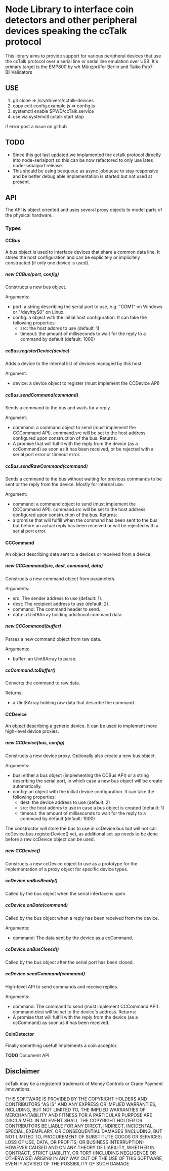 Node Library to interface coin detectors and other peripheral devices speaking the ccTalk protocol
==================================================================================================

This library aims to provide support for various peripheral devices that use the ccTalk protocol
over a serial line or serial line emulation over USB. It's primary target is the EMP800 by
wh Münzprüfer Berlin and Taiko Pub7 BillValidators

## USE
1. git clone => /srv/drivers/cctalk-devices
2. copy edit config.example.js => config.js
3. systemctl enable $PWD/ccTalk.service
4. use via systemctl cctalk start stop

if error post a issue on github

## TODO
- Since this got last updated we implamented the cctalk protocol directly into node-serialport
so this can be now refactored to only use lates node-serialport release.
- This should be using beequeue as async jobqueue to stay responsive and be better debug able implamentation is started but not used at present.

API
---

The API is object oriented and uses several proxy objects to model parts of the physical hardware.

### Types

#### CCBus

A bus object is used to interface devices that share a common data line. It stores the host
configuration and can be explicitely or implicitely constructed (if only one device is used).

##### new CCBus(port, config)

Constructs a new bus object.

Arguments:
- port: a string describing the serial port to use, e.g. "COM1" on Windows or "/dev/ttyS0" on Linux.
- config: a object with the initial host configuration. It can take the following properties:
  - src: the host addres to use (default: 1)
  - timeout: the amount of milliseconds to wait for the reply to a command by default (default: 1000)

##### ccBus.registerDevice(device)

Adds a device to the internal list of devices managed by this host.

Argument:
- device: a device object to register (must implement the CCDevice API)

##### ccBus.sendCommand(command)

Sends a command to the bus and waits for a reply.

Argument:
- command: a command object to send (must implement the CCCommand API). command.src will be set to the
host address configured upon construction of the bus.
Returns:
- A promise that will fulfill with the reply from the device (as a ccCommand) as soon as it has been received,
or be rejected with a serial port error or timeout error.

##### ccBus.sendRawCommand(command)

Sends a command to the bus without waiting for previous commands to be sent or the reply from the device. Mostly
for internal use.

Argument:
- command: a command object to send (must implement the CCCommand API). command.src will be set to the
host address configured upon construction of the bus.
Returns:
- a promise that will fulfill when the command has been sent to the bus but before an actual reply has
been received or will be rejected with a serial port error.

#### CCCommand

An object describing data sent to a devices or received from a device.

##### new CCCommand(src, dest, command, data)

Constructs a new command object from parameters.

Arguments:
- src: The sender address to use (default: 1).
- dest: The recipient address to use (default: 2).
- command: The command header to send.
- data: a Uint8Array holding additional command data.

##### new CCCommand(buffer)

Parses a new command object from raw data.

Arguments:
- buffer: an Uint8Array to parse.

##### ccCommand.toBuffer()

Converts the command to raw data.

Returns:
- a Uint8Array holding raw data that describe the command.

#### CCDevice

An object describing a generic device. It can be used to implement more high-level device proxies.

##### new CCDevice(bus, config)

Constructs a new device proxy. Optionally also create a new bus object.

Arguments:
- bus: either a bus object (implementing the CCBus API) or a string describing the serial port, in which
case a new bus object will be create automatically.
- config: an object with the initial device configuration. It can take the following properties:
  - dest: the device address to use (default: 2)
  - src: the host addres to use in case a bus object is created (default: 1)
  - timeout: the amount of milliseconds to wait for the reply to a command by default (default: 1000)

The constructor will store the bus to use in ccDevice.bus but will not call ccDevice.bus.registerDevice() yet,
as additional set-up needs to be done before a raw ccDevice object can be used.

##### new CCDevice()

Constructs a new ccDevice object to use as a prototype for the implementation of a  proxy object for
specific device types.

##### ccDevice.onBusReady()

Called by the bus object when the serial interface is open.

##### ccDevice.onData(command)

Called by the bus object when a reply has been received from the device.

Arguments:
- command: The data sent by the device as a ccCommand.

##### ccDevice.onBusClosed()

Called by the bus object after the serial port has been closed.

##### ccDevice.sendCommand(command)

High-level API to send commands and receive replies.

Arguments:
- command: The command to send (must implement CCCommand API). command.dest will be set to the device's address.
Returns:
- A promise that will fulfill with the reply from the device (as a ccCommand) as soon as it has been received.

#### CoinDetector

Finally something useful! Implements a coin acceptor.

**TODO** Document API

Disclaimer
----------

ccTalk may be a registered trademark of Money Controls or Crane Payment Innovations.

THIS SOFTWARE IS PROVIDED BY THE COPYRIGHT HOLDERS AND CONTRIBUTORS "AS IS" AND ANY EXPRESS OR IMPLIED WARRANTIES, INCLUDING, BUT NOT LIMITED TO, THE IMPLIED WARRANTIES OF MERCHANTABILITY AND FITNESS FOR A PARTICULAR PURPOSE ARE DISCLAIMED. IN NO EVENT SHALL THE COPYRIGHT HOLDER OR CONTRIBUTORS BE LIABLE FOR ANY DIRECT, INDIRECT, INCIDENTAL, SPECIAL, EXEMPLARY, OR CONSEQUENTIAL DAMAGES (INCLUDING, BUT NOT LIMITED TO, PROCUREMENT OF SUBSTITUTE GOODS OR SERVICES; LOSS OF USE, DATA, OR PROFITS; OR BUSINESS INTERRUPTION) HOWEVER CAUSED AND ON ANY THEORY OF LIABILITY, WHETHER IN CONTRACT, STRICT LIABILITY, OR TORT (INCLUDING NEGLIGENCE OR OTHERWISE) ARISING IN ANY WAY OUT OF THE USE OF THIS SOFTWARE, EVEN IF ADVISED OF THE POSSIBILITY OF SUCH DAMAGE.
